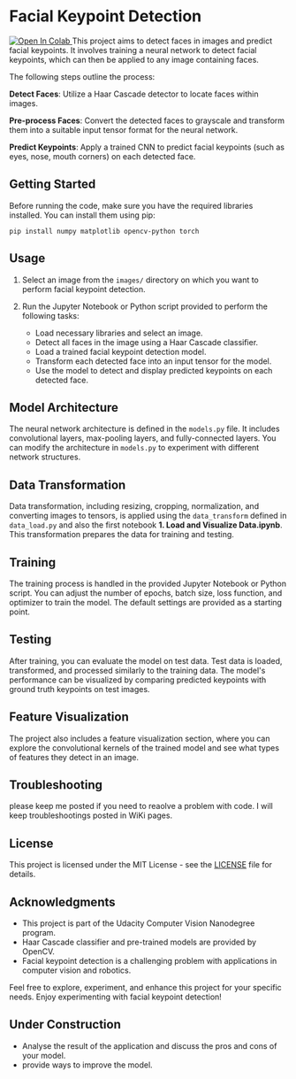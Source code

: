 # Facial Keypoint Detection

<a target="_blank" href="https://colab.research.google.com/github/hhosseinian/Face_Recognition">
  <img src="https://colab.research.google.com/assets/colab-badge.svg" alt="Open In Colab"/>
</a>
This project aims to detect faces in images and predict facial keypoints. It involves training a neural network to detect facial keypoints, which can then be applied to any image containing faces. 


The following steps outline the process:

**Detect Faces**: Utilize a Haar Cascade detector to locate faces within images.

**Pre-process Faces**: Convert the detected faces to grayscale and transform them into a suitable input tensor format for the neural network.

**Predict Keypoints**: Apply a trained CNN to predict facial keypoints (such as eyes, nose, mouth corners) on each detected face.

## Getting Started

Before running the code, make sure you have the required libraries installed. You can install them using pip:
```
pip install numpy matplotlib opencv-python torch
```

## Usage

1. Select an image from the `images/` directory on which you want to perform facial keypoint detection.

2. Run the Jupyter Notebook or Python script provided to perform the following tasks:

   - Load necessary libraries and select an image.
   - Detect all faces in the image using a Haar Cascade classifier.
   - Load a trained facial keypoint detection model.
   - Transform each detected face into an input tensor for the model.
   - Use the model to detect and display predicted keypoints on each detected face.

## Model Architecture

The neural network architecture is defined in the `models.py` file. It includes convolutional layers, max-pooling layers, and fully-connected layers. You can modify the architecture in `models.py` to experiment with different network structures.

## Data Transformation

Data transformation, including resizing, cropping, normalization, and converting images to tensors, is applied using the `data_transform` defined in `data_load.py` and also the first notebook **1. Load and Visualize Data.ipynb**. This transformation prepares the data for training and testing.

## Training

The training process is handled in the provided Jupyter Notebook or Python script. You can adjust the number of epochs, batch size, loss function, and optimizer to train the model. The default settings are provided as a starting point.

## Testing

After training, you can evaluate the model on test data. Test data is loaded, transformed, and processed similarly to the training data. The model's performance can be visualized by comparing predicted keypoints with ground truth keypoints on test images.

## Feature Visualization

The project also includes a feature visualization section, where you can explore the convolutional kernels of the trained model and see what types of features they detect in an image.

## Troubleshooting
please keep me posted if you need to reaolve a problem with code. I will keep troubleshootings posted in WiKi pages.
## License

This project is licensed under the MIT License - see the [LICENSE](LICENSE) file for details.

## Acknowledgments

- This project is part of the Udacity Computer Vision Nanodegree program.
- Haar Cascade classifier and pre-trained models are provided by OpenCV.
- Facial keypoint detection is a challenging problem with applications in computer vision and robotics.

Feel free to explore, experiment, and enhance this project for your specific needs. Enjoy experimenting with facial keypoint detection!

## Under Construction
- Analyse the result of the application and discuss the pros and cons of your model.
- provide ways to improve the model.
